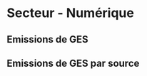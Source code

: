 # Secteur - Numérique

## Emissions de GES

<France-Numerique-Emissions />

## Emissions de GES par source

<France-Numerique-EmissionsParSource />